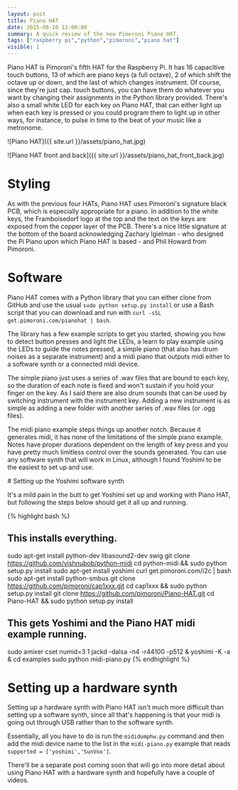 ```yaml
---
layout: post
title: Piano HAT
date: 2015-08-10 12:00:00
summary: A quick review of the new Pimoroni Piano HAT.
tags: ["raspberry pi","python","pimoroni","piano hat"]
visible: 1
---
```


Piano HAT is Pimoroni's fifth HAT for the Raspberry Pi. It has 16 capacitive
touch buttons, 13 of which are piano keys (a full octave), 2 of which shift the
octave up or down, and the last of which changes instrument. Of course, since
they're just cap. touch buttons, you can have them do whatever you want by
changing their assignments in the Python library provided. There's also a
small white LED for each key on Piano HAT, that can either light up when each
key is pressed or you could program them to light up in other ways, for instance,
to pulse in time to the beat of your music like a metronome.

![Piano HAT]({{ site.url }}/assets/piano_hat.jpg)

![Piano HAT front and back]({{ site.url }}/assets/piano_hat_front_back.jpg)

# Styling

As with the previous four HATs, Piano HAT uses Pimoroni's signature black PCB,
which is especially appropriate for a piano. In addition to the white keys, the
Framboisedorf logo at the top and the text on the keys are exposed from the
copper layer of the PCB. There's a nice little signature at the bottom of the
board acknowledging Zachary Igielman - who designed the Pi Piano upon which
Piano HAT is based - and Phil Howard from Pimoroni.

# Software

Piano HAT comes with a Python library that you can either clone from GitHub
and use the usual `sudo python setup.py install` or use a Bash script that
you can download and run with `curl -sSL get.pimoroni.com/pianohat | bash`.

The library has a few example scripts to get you started, showing you how to
detect button presses and light the LEDs, a learn to play example using the LEDs
to guide the notes pressed, a simple piano (that also has drum noises as a
separate instrument) and a midi piano that outputs midi either to a software
synth or a connected midi device.

The simple piano just uses a series of .wav files that are bound to each key, so
the duration of each note is fixed and won't sustain if you hold your finger on
the key. As I said there are also drum sounds that can be used by switching
instrument with the instrument key. Adding a new instrument is as simple as
adding a new folder with another series of .wav files (or .ogg files).

The midi piano example steps things up another notch. Because it generates midi,
it has none of the limitations of the simple piano example. Notes have proper
durations dependent on the length of key press and you have pretty much
limitless control over the sounds generated. You can use any software synth
that will work in Linux, although I found Yoshimi to be the easiest to set up
and use.

# Setting up the Yoshimi software synth

It's a mild pain in the butt to get Yoshimi set up and working with Piano HAT,
but following the steps below should get it all up and running.

{% highlight bash %}
## This installs everything.
sudo apt-get install python-dev libasound2-dev swig
git clone https://github.com/vishnubob/python-midi
cd python-midi && sudo python setup.py install
sudo apt-get install yoshimi
curl get.pimoroni.com/i2c | bash
sudo apt-get install python-smbus
git clone https://github.com/pimoroni/cap1xxx.git
cd cap1xxx && sudo python setup.py install
git clone https://github.com/pimoroni/Piano-HAT.git
cd Piano-HAT && sudo python setup.py install

## This gets Yoshimi and the Piano HAT midi example running.
sudo amixer cset numid=3 1
jackd -dalsa -n4 -r44100 -p512 &
yoshimi -K -a &
cd examples
sudo python midi-piano.py
{% endhighlight %}

# Setting up a hardware synth

Setting up a hardware synth with Piano HAT isn't much more difficult than
setting up a software synth, since all that's happening is that your midi is
going out through USB rather than to the software synth.

Essentially, all you have to do is run the `mididumphw.py` command and then add
the midi device name to the list in the `midi-piano.py` example that reads
`supported = ['yoshimi','SunVox']`.

There'll be a separate post coming soon that will go into more detail about
using Piano HAT with a hardware synth and hopefully have a couple of videos.

